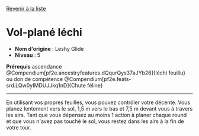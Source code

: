 [Revenir à la liste](..)

# Vol-plané léchi

 * **Nom d'origine** : Leshy Glide
 * **Niveau** : 5


<p><span id="ctl00_MainContent_DetailedOutput"><strong>Prérequis</strong> ascendance @Compendium[pf2e.ancestryfeatures.dQqurQys37aJYb26]{léchi feuillu} ou don de compétence @Compendium[pf2e.feats-srd.LQw0yIMDUJJkq1nD]{Chute féline} <br></span></p>
<hr>
<p>En utilisant vos propres feuilles, vous pouvez contrôler votre décente. Vous planez lentement vers le sol, 1,5 m vers le bas et 7,5 m devant vous à travers les airs. Tant que vous dépensez au moins 1 action à planer chaque round et que vous n'avez pas touché le sol, vous restez dans les airs à la fin de votre tour.&nbsp;</p>